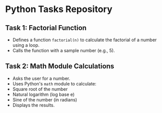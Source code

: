 # Python Tasks Repository

## Task 1: Factorial Function
- Defines a function `factorial(n)` to calculate the factorial of a number using a loop.
- Calls the function with a sample number (e.g., 5).


## Task 2: Math Module Calculations
- Asks the user for a number.
- Uses Python's `math` module to calculate:
- Square root of the number
- Natural logarithm (log base e)
- Sine of the number (in radians)
- Displays the results.



